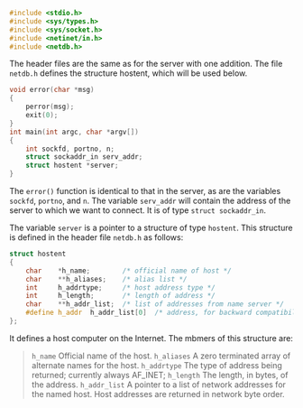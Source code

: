 ```cpp
#include <stdio.h>
#include <sys/types.h>
#include <sys/socket.h>
#include <netinet/in.h>
#include <netdb.h>
```

The header files are the same as for the server with one addition. The file `netdb.h` defines the structure hostent, which will be used below. 

```cpp
void error(char *msg)
{
    perror(msg);
    exit(0);
}
int main(int argc, char *argv[])
{
    int sockfd, portno, n;
    struct sockaddr_in serv_addr;
    struct hostent *server;
}
```

The `error()` function is identical to that in the server, as are the variables `sockfd`, `portno`, and `n`. The variable `serv_addr` will contain the address of the server to which we want to connect. It is of type `struct sockaddr_in`.

The variable `server` is a pointer to a structure of type `hostent`. This structure is defined in the header file `netdb.h` as follows:

```cpp
struct hostent
{
    char    *h_name;        /* official name of host */
    char    **h_aliases;    /* alias list */
    int     h_addrtype;     /* host address type */
    int     h_length;       /* length of address */
    char    **h_addr_list;  /* list of addresses from name server */
    #define h_addr  h_addr_list[0]  /* address, for backward compatibility */
};
```

It defines a host computer on the Internet. The mbmers of this structure are:
> `h_name`  Official name of the host.
> `h_aliases`   A zero terminated array of alternate names for the host.
> `h_addrtype`  The type of address being returned; currently always AF_INET;
> `h_length`    The length, in bytes, of the address.
> `h_addr_list` A pointer to a list of network addresses for the named host. Host addresses are returned in network byte order. 

